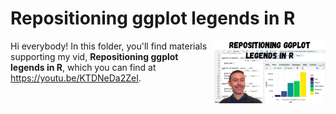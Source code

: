 # Repositioning ggplot legends in R
[<img src="legend thumb.jpg" align="right" height="100" />](<https://youtu.be/KTDNeDa2ZeI>)

Hi everybody! In this folder, you'll find materials supporting my vid, **Repositioning ggplot legends in R**, which you can find at <https://youtu.be/KTDNeDa2ZeI>. 

